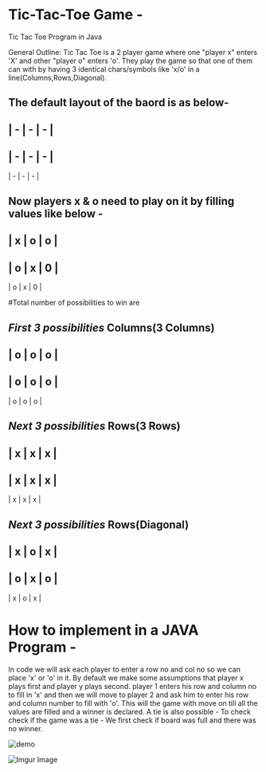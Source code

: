 # Tic-Tac-Toe Game -
Tic Tac Toe Program in Java

General Outline:
Tic Tac Toe is a 2 player game where one "player x" enters 'X' and other "player o" enters 'o'. They play the game so that one of them can with by having 3 identical chars/symbols like 'x/o' in a line(Columns,Rows,Diagonal).

The default layout of the baord is as below-
-------------
| - | - | - | 
-------------
| - | - | - | 
-------------
| - | - | - | 

Now players x & o need to play on it by filling values like below -
-------------
| x | o | o | 
-------------
| o | x | 0 | 
-------------
| o | x | 0 | 

#Total number of possibilities to win are 

*First 3 possibilities*
Columns(3 Columns)
-------------
| o | o | o | 
-------------
| o | o | o | 
-------------
| o | o | o | 


*Next 3 possibilities*
Rows(3 Rows)
-------------
| x | x | x | 
-------------
| x | x | x | 
-------------
| x | x | x | 


*Next 3 possibilities*
Rows(Diagonal)
-------------
| x | o | x | 
-------------
| o | x | o | 
-------------
| x | o | x | 


# How to implement in a JAVA Program -

In code we will ask each player to enter a row no and col no so we can place 'x' or 'o' in it.
By default we make some assumptions that player x plays first and player y plays second.
 player 1 enters his row and column no to fill in 'x' and then we will move to player 2 and ask him to enter his row and column number to fill with 'o'. This will the game with move on till all the values are filled and a winner is declared.
 A tie is also possible - To check check if the game was a tie - We first check if board was full and there was no winner.
 
<blockquote class="imgur-embed-pub" lang="en" data-id="a/lujWc"><a href="//imgur.com/lujWc"></a></blockquote><script async src="//s.imgur.com/min/embed.js" charset="utf-8"></script>

![demo](Walkthrough/TravelGuide-v2.gif)


![Imgur Image](https://imgur.com/a/lujWc)

